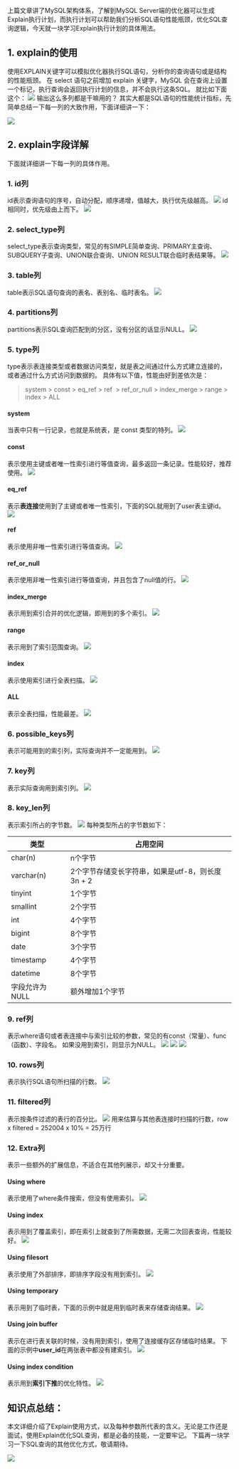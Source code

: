 上篇文章讲了MySQL架构体系，了解到MySQL Server端的优化器可以生成Explain执行计划，而执行计划可以帮助我们分析SQL语句性能瓶颈，优化SQL查询逻辑，今天就一块学习Explain执行计划的具体用法。
## 1. explain的使用
使用EXPLAIN关键字可以模拟优化器执行SQL语句，分析你的查询语句或是结构的性能瓶颈。
在 select 语句之前增加 explain 关键字，MySQL 会在查询上设置一个标记，执行查询会返回执行计划的信息，并不会执行这条SQL。
就比如下面这个：
![](https://javabaguwen.com/img/explain%E4%BD%BF%E7%94%A8.png)
输出这么多列都是干嘛用的？
其实大都是SQL语句的性能统计指标，先简单总结一下每一列的大致作用，下面详细讲一下：

![](https://javabaguwen.com/img/explain%E8%AE%A1%E5%88%92.png)

## 2. explain字段详解
下面就详细讲一下每一列的具体作用。
### 1. id列
id表示查询语句的序号，自动分配，顺序递增，值越大，执行优先级越高。
![](https://javabaguwen.com/img/explain%E2%80%94id.png)
id相同时，优先级由上而下。
![](https://files.mdnice.com/user/33013/6ea564f0-8334-4da8-9dc2-33ad4e811a92.png#id=mSCbD&originHeight=396&originWidth=1724&originalType=binary&ratio=1&rotation=0&showTitle=false&status=done&style=none&title=)
### 2. select_type列
select_type表示查询类型，常见的有SIMPLE简单查询、PRIMARY主查询、SUBQUERY子查询、UNION联合查询、UNION RESULT联合临时表结果等。
![](https://javabaguwen.com/img/explain-select-type.png)
### 3. table列
table表示SQL语句查询的表名、表别名、临时表名。
![](https://javabaguwen.com/img/explain-table.png)
### 4. partitions列
partitions表示SQL查询匹配到的分区，没有分区的话显示NULL。
![](https://javabaguwen.com/img/explain-partition.png)

### 5. type列
type表示表连接类型或者数据访问类型，就是表之间通过什么方式建立连接的，或者通过什么方式访问到数据的。
具体有以下值，性能由好到差依次是：
> system > const > eq_ref > ref  > ref_or_null > index_merge > range > index > ALL

#### **system**
当表中只有一行记录，也就是系统表，是 const 类型的特列。
![](https://javabaguwen.com/img/explain-type.png)
#### **const**
表示使用主键或者唯一性索引进行等值查询，最多返回一条记录。性能较好，推荐使用。
![](https://javabaguwen.com/img/explain-type-const.png)
#### **eq_ref**
表示**表连接**使用到了主键或者唯一性索引，下面的SQL就用到了user表主键id。
![](https://javabaguwen.com/img/explain-type-eq_ref.png)
#### **ref**
表示使用非唯一性索引进行等值查询。
![](https://javabaguwen.com/img/explain-type-ref.png)
#### **ref_or_null**
表示使用非唯一性索引进行等值查询，并且包含了null值的行。
![](https://files.mdnice.com/user/33013/d56ac7fe-197e-4bd6-a130-e94894857ebd.png#id=NDYAX&originHeight=340&originWidth=1782&originalType=binary&ratio=1&rotation=0&showTitle=false&status=done&style=none&title=)
#### **index_merge**
表示用到索引合并的优化逻辑，即用到的多个索引。
![](https://files.mdnice.com/user/33013/cb2fc9b2-eb36-4c32-ba71-d97c601c2cf6.png#id=Ig378&originHeight=356&originWidth=2062&originalType=binary&ratio=1&rotation=0&showTitle=false&status=done&style=none&title=)
#### **range**
表示用到了索引范围查询。
![](https://javabaguwen.com/img/explain-type-range.png)
#### **index**
表示使用索引进行全表扫描。
![](https://files.mdnice.com/user/33013/6cf9c961-ab89-44ff-a6bc-d542d6af2693.png#id=AARz5&originHeight=330&originWidth=1682&originalType=binary&ratio=1&rotation=0&showTitle=false&status=done&style=none&title=)
#### **ALL**
表示全表扫描，性能最差。
![](https://files.mdnice.com/user/33013/63708991-c2a8-408e-ad4a-0eec3777a8f4.png#id=CVP5P&originHeight=334&originWidth=1528&originalType=binary&ratio=1&rotation=0&showTitle=false&status=done&style=none&title=)
### 6. possible_keys列
表示可能用到的索引列，实际查询并不一定能用到。
![](https://files.mdnice.com/user/33013/59b0ed4d-00d6-4621-b855-72a250c72f9b.png#id=DmuZl&originHeight=350&originWidth=1756&originalType=binary&ratio=1&rotation=0&showTitle=false&status=done&style=none&title=)

### 7. key列
表示实际查询用到索引列。
![](https://files.mdnice.com/user/33013/07787419-e7dd-49d3-a94e-b8df92a9a236.png#id=w6kTI&originHeight=360&originWidth=1754&originalType=binary&ratio=1&rotation=0&showTitle=false&status=done&style=none&title=)
### 8. key_len列
表示索引所占的字节数。
![](https://files.mdnice.com/user/33013/e32afc9f-cd71-40c1-b165-984415f0c186.png#id=J7Sfy&originHeight=358&originWidth=1496&originalType=binary&ratio=1&rotation=0&showTitle=false&status=done&style=none&title=)
每种类型所占的字节数如下：

| 类型 | 占用空间 |
| --- | --- |
| char(n) | n个字节 |
| varchar(n) | 2个字节存储变长字符串，如果是utf-8，则长度 3n + 2 |
| tinyint | 1个字节 |
| smallint | 2个字节 |
| int | 4个字节 |
| bigint | 8个字节 |
| date | 3个字节 |
| timestamp | 4个字节 |
| datetime | 8个字节 |
| 字段允许为NULL | 额外增加1个字节 |

### 9. ref列
表示where语句或者表连接中与索引比较的参数，常见的有const（常量）、func（函数）、字段名。
如果没用到索引，则显示为NULL。
![](https://files.mdnice.com/user/33013/dbd46e14-de9a-4f01-902c-22a013ee9071.png#id=i61lV&originHeight=340&originWidth=1522&originalType=binary&ratio=1&rotation=0&showTitle=false&status=done&style=none&title=)
![](https://files.mdnice.com/user/33013/5567f9f4-1e1b-4f5c-b207-bbf03d0909d0.png#id=ZSlwr&originHeight=408&originWidth=1766&originalType=binary&ratio=1&rotation=0&showTitle=false&status=done&style=none&title=)
![](https://files.mdnice.com/user/33013/6c7dbd93-cbff-4afa-81e6-66dba856d2af.png#id=m9UfO&originHeight=412&originWidth=1624&originalType=binary&ratio=1&rotation=0&showTitle=false&status=done&style=none&title=)
### 10. rows列
表示执行SQL语句所扫描的行数。
![](https://files.mdnice.com/user/33013/c962a068-f5a1-4ff9-8c71-48f1d70dc54b.png#id=coBwU&originHeight=346&originWidth=1468&originalType=binary&ratio=1&rotation=0&showTitle=false&status=done&style=none&title=)
### 11. filtered列
表示按条件过滤的表行的百分比。
![](https://files.mdnice.com/user/33013/c6d2056b-f99b-476f-bce8-b5a75c8fa0bc.png#id=YTdWv&originHeight=352&originWidth=1600&originalType=binary&ratio=1&rotation=0&showTitle=false&status=done&style=none&title=)
用来估算与其他表连接时扫描的行数，row x filtered = 252004 x 10% = 25万行
### 12. Extra列
表示一些额外的扩展信息，不适合在其他列展示，却又十分重要。
#### **Using where**
表示使用了where条件搜索，但没有使用索引。
![](https://files.mdnice.com/user/33013/e46415b9-f02c-4115-940b-d909f3989e2f.png#id=l3dIu&originHeight=336&originWidth=1574&originalType=binary&ratio=1&rotation=0&showTitle=false&status=done&style=none&title=)
#### **Using index**
表示用到了覆盖索引，即在索引上就查到了所需数据，无需二次回表查询，性能较好。
![](https://files.mdnice.com/user/33013/c374b992-79ff-429f-8a37-b40c547e2a3a.png#id=jMrpm&originHeight=312&originWidth=1616&originalType=binary&ratio=1&rotation=0&showTitle=false&status=done&style=none&title=)
#### **Using filesort**
表示使用了外部排序，即排序字段没有用到索引。
![](https://files.mdnice.com/user/33013/0af07a58-e358-4e7c-8818-2240ba3c5071.png#id=XOr7W&originHeight=334&originWidth=1598&originalType=binary&ratio=1&rotation=0&showTitle=false&status=done&style=none&title=)
#### **Using temporary**
表示用到了临时表，下面的示例中就是用到临时表来存储查询结果。
![](https://files.mdnice.com/user/33013/4e395ae4-61e6-44b3-9092-14ed69fab411.png#id=AFUcR&originHeight=320&originWidth=1634&originalType=binary&ratio=1&rotation=0&showTitle=false&status=done&style=none&title=)
#### **Using join buffer**
表示在进行表关联的时候，没有用到索引，使用了连接缓存区存储临时结果。
下面的示例中**user_id**在两张表中都没有建索引。
![](https://files.mdnice.com/user/33013/fa309ae6-0eae-4481-ab2a-d4ee185da993.png#id=mz8Nb&originHeight=420&originWidth=1946&originalType=binary&ratio=1&rotation=0&showTitle=false&status=done&style=none&title=)
#### **Using index condition**
表示用到**索引下推**的优化特性。
![](https://files.mdnice.com/user/33013/ffb6a66f-5b9c-4f5b-a56b-00a89b4aa000.png#id=itjN4&originHeight=372&originWidth=1810&originalType=binary&ratio=1&rotation=0&showTitle=false&status=done&style=none&title=)
## 知识点总结：
本文详细介绍了Explain使用方式，以及每种参数所代表的含义。无论是工作还是面试，使用Explain优化SQL查询，都是必备的技能，一定要牢记。
下篇再一块学习一下SQL查询的其他优化方式，敬请期待。

![](https://files.mdnice.com/user/33013/74bad563-8454-4d09-8f1d-c2122b879118.png#id=IuFOD&originHeight=2238&originWidth=1856&originalType=binary&ratio=1&rotation=0&showTitle=false&status=done&style=none&title=)

